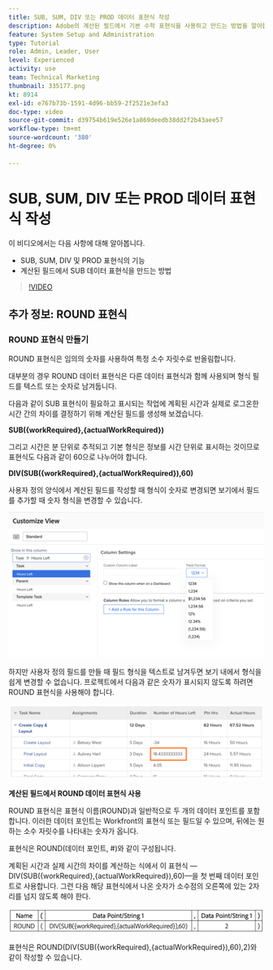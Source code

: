 ```yaml
---
title: SUB, SUM, DIV 또는 PROD 데이터 표현식 작성
description: Adobe의 계산된 필드에서 기본 수학 표현식을 사용하고 만드는 방법을 알아봅니다 [!DNL Workfront].
feature: System Setup and Administration
type: Tutorial
role: Admin, Leader, User
level: Experienced
activity: use
team: Technical Marketing
thumbnail: 335177.png
kt: 8914
exl-id: e767b73b-1591-4d96-bb59-2f2521e3efa3
doc-type: video
source-git-commit: d39754b619e526e1a869deedb38dd2f2b43aee57
workflow-type: tm+mt
source-wordcount: '380'
ht-degree: 0%

---
```


# SUB, SUM, DIV 또는 PROD 데이터 표현식 작성

이 비디오에서는 다음 사항에 대해 알아봅니다.

* SUB, SUM, DIV 및 PROD 표현식의 기능
* 계산된 필드에서 SUB 데이터 표현식을 만드는 방법

>[!VIDEO](https://video.tv.adobe.com/v/335177/?quality=12)

## 추가 정보: ROUND 표현식

### ROUND 표현식 만들기

ROUND 표현식은 임의의 숫자를 사용하여 특정 소수 자릿수로 반올림합니다.

대부분의 경우 ROUND 데이터 표현식은 다른 데이터 표현식과 함께 사용되며 형식 필드를 텍스트 또는 숫자로 남겨둡니다.

다음과 같이 SUB 표현식이 필요하고 표시되는 작업에 계획된 시간과 실제로 로그온한 시간 간의 차이를 결정하기 위해 계산된 필드를 생성해 보겠습니다.

**SUB({workRequired},{actualWorkRequired})**

그리고 시간은 분 단위로 추적되고 기본 형식은 정보를 시간 단위로 표시하는 것이므로 표현식도 다음과 같이 60으로 나누어야 합니다.

**DIV(SUB({workRequired},{actualWorkRequired}),60)**

사용자 정의 양식에서 계산된 필드를 작성할 때 형식이 숫자로 변경되면 보기에서 필드를 추가할 때 숫자 형식을 변경할 수 있습니다.

![사용률 보고서를 포함한 업무 균형자](assets/round01.png)

하지만 사용자 정의 필드를 만들 때 필드 형식을 텍스트로 남겨두면 보기 내에서 형식을 쉽게 변경할 수 없습니다. 프로젝트에서 다음과 같은 숫자가 표시되지 않도록 하려면 ROUND 표현식을 사용해야 합니다.

![사용률 보고서를 포함한 업무 균형자](assets/round02.png)

<b>계산된 필드에서 ROUND 데이터 표현식 사용</b>

ROUND 표현식은 표현식 이름(ROUND)과 일반적으로 두 개의 데이터 포인트를 포함합니다. 이러한 데이터 포인트는 Workfront의 표현식 또는 필드일 수 있으며, 뒤에는 원하는 소수 자릿수를 나타내는 숫자가 옵니다.

표현식은 ROUND(데이터 포인트, #)와 같이 구성됩니다.

계획된 시간과 실제 시간의 차이를 계산하는 식에서 이 표현식 —DIV(SUB({workRequired},{actualWorkRequired}),60)—을 첫 번째 데이터 포인트로 사용합니다. 그런 다음 해당 표현식에서 나온 숫자가 소수점의 오른쪽에 있는 2자리를 넘지 않도록 해야 한다.

![사용률 보고서를 포함한 업무 균형자](assets/round03.png)

표현식은 ROUND(DIV(SUB({workRequired},{actualWorkRequired}),60),2)와 같이 작성할 수 있습니다.
